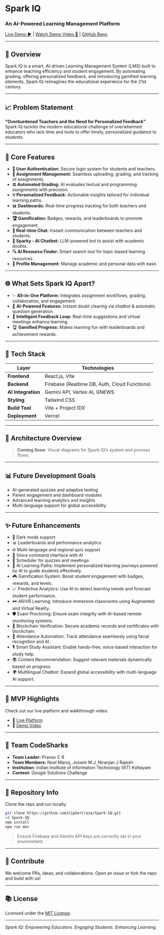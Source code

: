 # Spark IQ

### An AI-Powered Learning Management Platform

[Live Demo ▶️](https://spark-iq1.vercel.app/) | [Watch Demo Video 🎥](https://youtu.be/smi-9N_w-5I?si=OeB-ICf-35HRBv8O) | [GitHub Repo](https://github.com/CipherCraze/Spark-IQ)

---

## 🚀 Overview
Spark IQ is a smart, AI-driven Learning Management System (LMS) built to enhance teaching efficiency and student engagement. By automating grading, offering personalized feedback, and introducing gamified learning elements, Spark IQ reimagines the educational experience for the 21st century.

---

## 📈 Problem Statement
**"Overburdened Teachers and the Need for Personalized Feedback"**  
Spark IQ tackles the modern educational challenge of overwhelmed educators who lack time and tools to offer timely, personalized guidance to students.

---

## 🚪 Core Features

- **🔐 User Authentication:** Secure login system for students and teachers.
- **📄 Assignment Management:** Seamless uploading, grading, and tracking of assignments.
- **⚖️ Automated Grading:** AI evaluates textual and programming assignments with precision.
- **💡 Personalized Feedback:** Actionable insights tailored for individual learning paths.
- **📊 Dashboards:** Real-time progress tracking for both teachers and students.
- **🏆 Gamification:** Badges, rewards, and leaderboards to promote engagement.
- **💬 Real-time Chat:** Instant communication between teachers and students.
- **🤖 Sparky - AI Chatbot:** LLM-powered bot to assist with academic doubts.
- **🔍 AI Resource Finder:** Smart search tool for topic-based learning resources.
- **💼 Profile Management:** Manage academic and personal data with ease.

---

## 🌐 What Sets Spark IQ Apart?

- ✨ **All-in-One Platform:** Integrates assignment workflows, grading, collaboration, and engagement.
- 🤖 **AI-Powered Features:** Instant doubt clearing via chatbot & automatic question generation.
- 📆 **Intelligent Feedback Loop:** Real-time suggestions and virtual meetings enhance learning.
- 🏆 **Gamified Progress:** Makes learning fun with leaderboards and achievement rewards.

---

## 🛌 Tech Stack

| Layer              | Technologies                                   |
|--------------------|------------------------------------------------|
| **Frontend**       | React.js, Vite                                 |
| **Backend**        | Firebase (Realtime DB, Auth, Cloud Functions)  |
| **AI Integration** | Gemini API, Vertex AI, GNEWS                   |
| **Styling**        | Tailwind CSS                                   |
| **Build Tool**     | Vite + Project IDX                             |
| **Deployment**     | Vercel                                         |

---

## 📓 Architecture Overview
> **Coming Soon**: Visual diagrams for Spark IQ’s system and process flows.

---

## 📊 Future Development Goals
- AI-generated quizzes and adaptive testing
- Parent engagement and dashboard modules
- Advanced learning analytics and insights
- Multi-language support for global accessibility

---

## ✨ Future Enhancements

- 🔐 Dark mode support
- 📊 Leaderboards and performance analytics
- 🌐 Multi-language and regional quiz support
- 🤖 Voice command interface with AI
- 📅 Scheduler for quizzes and meetings
- 🧭 AI Learning Paths: Implement personalized learning journeys powered by AI to guide students effectively.
- 🎮 Gamification System: Boost student engagement with badges, rewards, and levels.
- 📈 Predictive Analytics: Use AI to detect learning trends and forecast student performance.
- 🕶️ AR/VR Learning: Introduce immersive classrooms using Augmented and Virtual Reality.
- 🛡️ Exam Proctoring: Ensure exam integrity with AI-based remote monitoring systems.
- 🔗 Blockchain Verification: Secure academic records and certificates with blockchain.
- 📌 Attendance Automation: Track attendance seamlessly using facial recognition and AI.
- 🎙️ Smart Study Assistant: Enable hands-free, voice-based interaction for study help.
- 📚 Content Recommendation: Suggest relevant materials dynamically based on progress.
- 🌍 Multilingual Chatbot: Expand global accessibility with multi-language AI support.

---

## 🌟 MVP Highlights
Check out our live platform and walkthrough video:
- 🔗 [Live Platform](https://spark-iq1.vercel.app/)
- 🎥 [Demo Video](https://youtu.be/smi-9N_w-5I?si=OeB-ICf-35HRBv8O)

---

## 👥 Team CodeSharks
- **Team Leader:** Pranav C R
- **Team Members:** Noel Manoj, Joswin M.J, Niranjan J Rajesh
- **Institution:** Indian Institute of Information Technology (IIIT) Kottayam
- **Contest:** Google Solutions Challenge

---

## 📂 Repository Info
Clone the repo and run locally:
```bash
git clone https://github.com/CipherCraze/Spark-IQ.git
cd Spark-IQ
npm install
npm run dev
```
> Ensure Firebase and Gemini API keys are correctly set in your environment.

---

## 🚀 Contribute
We welcome PRs, ideas, and collaborations. Open an issue or fork the repo and build with us!

---

## 📚 License
Licensed under the [MIT License](LICENSE).

---

*Spark IQ: Empowering Educators. Engaging Students. Enhancing Learning.*

